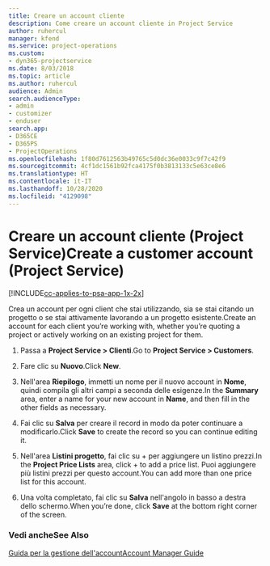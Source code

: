 ```yaml
---
title: Creare un account cliente
description: Come creare un account cliente in Project Service
author: ruhercul
manager: kfend
ms.service: project-operations
ms.custom:
- dyn365-projectservice
ms.date: 8/03/2018
ms.topic: article
ms.author: ruhercul
audience: Admin
search.audienceType:
- admin
- customizer
- enduser
search.app:
- D365CE
- D365PS
- ProjectOperations
ms.openlocfilehash: 1f80d7612563b49765c5d0dc36e0033c9f7c42f9
ms.sourcegitcommit: 4cf1dc1561b92fca4175f0b3813133c5e63ce8e6
ms.translationtype: HT
ms.contentlocale: it-IT
ms.lasthandoff: 10/28/2020
ms.locfileid: "4129098"
---
```

# <a name="create-a-customer-account-project-service"></a><span data-ttu-id="d74a8-103">Creare un account cliente (Project Service)</span><span class="sxs-lookup"><span data-stu-id="d74a8-103">Create a customer account (Project Service)</span></span>

[!INCLUDE[cc-applies-to-psa-app-1x-2x](../includes/cc-applies-to-psa-app-1x-2x.md)]

<span data-ttu-id="d74a8-104">Crea un account per ogni client che stai utilizzando, sia se stai citando un progetto o se stai attivamente lavorando a un progetto esistente.</span><span class="sxs-lookup"><span data-stu-id="d74a8-104">Create an account for each client you’re working with, whether you’re quoting a project or actively working on an existing project for them.</span></span>  
  
1.  <span data-ttu-id="d74a8-105">Passa a **Project Service > Clienti**.</span><span class="sxs-lookup"><span data-stu-id="d74a8-105">Go to **Project Service > Customers**.</span></span>  
  
2.  <span data-ttu-id="d74a8-106">Fare clic su **Nuovo**.</span><span class="sxs-lookup"><span data-stu-id="d74a8-106">Click **New**.</span></span>  
  
3.  <span data-ttu-id="d74a8-107">Nell'area **Riepilogo**, immetti un nome per il nuovo account in **Nome**, quindi compila gli altri campi a seconda delle esigenze.</span><span class="sxs-lookup"><span data-stu-id="d74a8-107">In the **Summary** area, enter a name for your new account in **Name**, and then fill in the other fields as necessary.</span></span>  
  
4.  <span data-ttu-id="d74a8-108">Fai clic su **Salva** per creare il record in modo da poter continuare a modificarlo.</span><span class="sxs-lookup"><span data-stu-id="d74a8-108">Click **Save** to create the record so you can continue editing it.</span></span>  
  
5.  <span data-ttu-id="d74a8-109">Nell'area **Listini progetto**, fai clic su + per aggiungere un listino prezzi.</span><span class="sxs-lookup"><span data-stu-id="d74a8-109">In the **Project Price Lists** area, click + to add a price list.</span></span> <span data-ttu-id="d74a8-110">Puoi aggiungere più listini prezzi per questo account.</span><span class="sxs-lookup"><span data-stu-id="d74a8-110">You can add more than one price list for this account.</span></span>  
  
6.  <span data-ttu-id="d74a8-111">Una volta completato, fai clic su **Salva** nell'angolo in basso a destra dello schermo.</span><span class="sxs-lookup"><span data-stu-id="d74a8-111">When you’re done, click **Save** at the bottom right corner of the screen.</span></span>  
  
### <a name="see-also"></a><span data-ttu-id="d74a8-112">Vedi anche</span><span class="sxs-lookup"><span data-stu-id="d74a8-112">See Also</span></span>  
 [<span data-ttu-id="d74a8-113">Guida per la gestione dell'account</span><span class="sxs-lookup"><span data-stu-id="d74a8-113">Account Manager Guide</span></span>](../psa/account-manager-guide.md)
